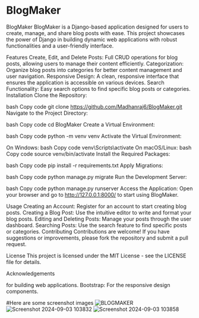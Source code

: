 # BlogMaker
BlogMaker
BlogMaker is a Django-based application designed for users to create, manage, and share blog posts with ease. This project showcases the power of Django in building dynamic web applications with robust functionalities and a user-friendly interface.

Features
Create, Edit, and Delete Posts: Full CRUD operations for blog posts, allowing users to manage their content efficiently.
Categorization: Organize blog posts into categories for better content management and user navigation.
Responsive Design: A clean, responsive interface that ensures the application is accessible on various devices.
Search Functionality: Easy search options to find specific blog posts or categories.
Installation
Clone the Repository:

bash
Copy code
git clone https://github.com/Madhanraj6/BlogMaker.git
Navigate to the Project Directory:

bash
Copy code
cd BlogMaker
Create a Virtual Environment:

bash
Copy code
python -m venv venv
Activate the Virtual Environment:

On Windows:
bash
Copy code
venv\Scripts\activate
On macOS/Linux:
bash
Copy code
source venv/bin/activate
Install the Required Packages:

bash
Copy code
pip install -r requirements.txt
Apply Migrations:

bash
Copy code
python manage.py migrate
Run the Development Server:

bash
Copy code
python manage.py runserver
Access the Application: Open your browser and go to http://127.0.0.1:8000/ to start using BlogMaker.

Usage
Creating an Account: Register for an account to start creating blog posts.
Creating a Blog Post: Use the intuitive editor to write and format your blog posts.
Editing and Deleting Posts: Manage your posts through the user dashboard.
Searching Posts: Use the search feature to find specific posts or categories.
Contributing
Contributions are welcome! If you have suggestions or improvements, please fork the repository and submit a pull request.

License
This project is licensed under the MIT License - see the LICENSE file for details.

Acknowledgements

for building web applications.
Bootstrap: For the responsive design components.

#Here are some screenshot images
![BLOGMAKER](https://i.giphy.com/media/v1.Y2lkPTc5MGI3NjExbWY2ejU2NmZtbGJtcWhiZXU1bWwyOGVvZmY5Z3dndDBnbmdpcmhodCZlcD12MV9pbnRlcm5hbF9naWZfYnlfaWQmY3Q9Zw/N6eA75onoVCp8BWfL6/giphy.gif)
![Screenshot 2024-09-03 103832](https://github.com/user-attachments/assets/a0196fec-651f-40ce-b290-6077d504adbe)
![Screenshot 2024-09-03 103858](https://github.com/user-attachments/assets/ac16d340-dbd9-463d-ac2d-92df0000e8d0)
